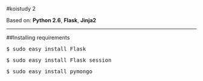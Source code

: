 #koistudy 2

Based on: **Python 2.6**, **Flask**, **Jinja2**

----------
##Installing requirements

<pre>$ sudo easy_install Flask</pre>
<pre>$ sudo easy_install Flask_session</pre>
<pre>$ sudo easy_install pymongo</pre>
